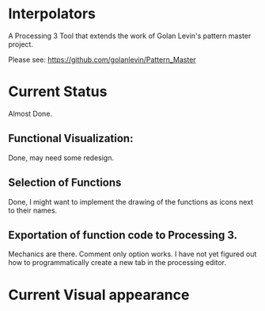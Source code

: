 # Interpolators
A Processing 3 Tool that extends the work of Golan Levin's pattern master project.

Please see: https://github.com/golanlevin/Pattern_Master

Current Status
============

Almost Done.

Functional Visualization:
----------
Done, may need some redesign.

Selection of Functions
------------

Done, I might want to implement the drawing of the functions as icons next to their names.

Exportation of function code to Processing 3.
--------------

Mechanics are there. Comment only option works. I have not yet figured out how to programmatically create a new tab in the processing editor.

Current Visual appearance
==================

